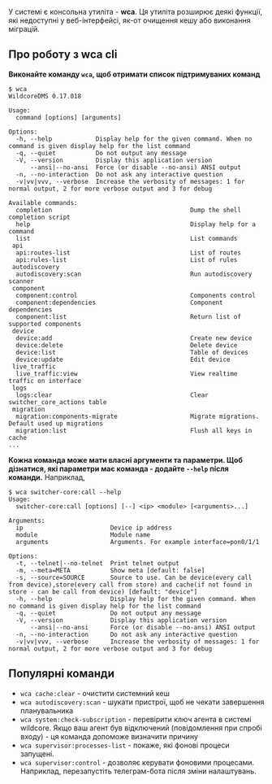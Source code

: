 У системі є консольна утиліта - **wca**.
Ця утиліта розширює деякі функції, які недоступні у веб-інтерфейсі, як-от очищення кешу або виконання міграцій.

## Про роботу з wca cli

**Виконайте команду `wca`, щоб отримати список підтримуваних команд**
```shell     
$ wca     
WildcoreDMS 0.17.018     

Usage:     
  command [options] [arguments]     

Options:     
  -h, --help            Display help for the given command. When no command is given display help for the list command     
  -q, --quiet           Do not output any message     
  -V, --version         Display this application version     
      --ansi|--no-ansi  Force (or disable --no-ansi) ANSI output     
  -n, --no-interaction  Do not ask any interactive question     
  -v|vv|vvv, --verbose  Increase the verbosity of messages: 1 for normal output, 2 for more verbose output and 3 for debug     

Available commands:     
  completion                                      Dump the shell completion script     
  help                                            Display help for a command     
  list                                            List commands     
 api     
  api:routes-list                                 List of routes     
  api:rules-list                                  List of rules     
 autodiscovery     
  autodiscovery:scan                              Run autodiscovery scanner     
 component     
  component:control                               Components control     
  component:dependencies                          Component dependencies     
  component:list                                  Return list of supported components     
 device     
  device:add                                      Create new device     
  device:delete                                   Delete device     
  device:list                                     Table of devices     
  device:update                                   Edit device     
 live_traffic     
  live_traffic:view                               View realtime traffic on interface     
 logs     
  logs:clear                                      Clear switcher_core_actions table     
 migration     
  migration:components-migrate                    Migrate migrations. Default used up migrations     
  migration:list                                  Flush all keys in cache     
...     
```     

**Кожна команда може мати власні аргументи та параметри. Щоб дізнатися, які параметри має команда - додайте `--help` після команди.**
Наприклад,
```shell     
$ wca switcher-core:call --help     
Usage:     
  switcher-core:call [options] [--] <ip> <module> [<arguments>...]     

Arguments:     
  ip                        Device ip address     
  module                    Module name     
  arguments                 Arguments. For example interface=pon0/1/1     

Options:     
  -t, --telnet|--no-telnet  Print telnet output     
  -m, --meta=META           Show meta [default: false]     
  -s, --source=SOURCE       Source to use. Can be device(every call from device),store(every call from store) and cache(if not found in store - can be call from device) [default: "device"]     
  -h, --help                Display help for the given command. When no command is given display help for the list command     
  -q, --quiet               Do not output any message     
  -V, --version             Display this application version     
      --ansi|--no-ansi      Force (or disable --no-ansi) ANSI output     
  -n, --no-interaction      Do not ask any interactive question     
  -v|vv|vvv, --verbose      Increase the verbosity of messages: 1 for normal output, 2 for more verbose output and 3 for debug     
```     

## Популярні команди

* `wca cache:clear` - очистити системний кеш
* `wca autodiscovery:scan` - шукати пристрої, щоб не чекати завершення планувальника
* `wca system:check-subscription` - перевірити ключ агента в системі wildcore. Якщо ваш агент був відключений (повідомлення при спробі входу) - ця команда допоможе визначити причину
* `wca supervisor:processes-list` - покаже, які фонові процеси запущені.
* `wca supervisor:control` - дозволяє керувати фоновими процесами. Наприклад, перезапустіть телеграм-бота після зміни налаштувань.



